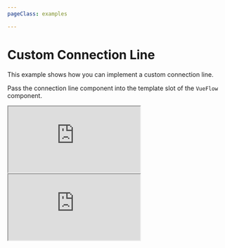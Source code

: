 ```yaml
---
pageClass: examples

---
```


# Custom Connection Line

This example shows how you can implement a custom connection line. 

Pass the connection line component into the template slot of the `VueFlow` component.

<div class="mt-6">
  <iframe src="https://codesandbox.io/embed/vue-flow-custom-connection-line-0okgze?eslint=1&fontsize=14&hidenavigation=1&module=%2Fsrc%2Fcomponents%2FFlow.vue&theme=dark"
    class="hidden dark:block bg-black h-full w-full min-h-[75vh]"
    title="Vue Flow: Custom Connection Line"
    allow="accelerometer; ambient-light-sensor; camera; encrypted-media; geolocation; gyroscope; hid; microphone; midi; payment; usb; vr; xr-spatial-tracking"
    sandbox="allow-forms allow-modals allow-popups allow-presentation allow-same-origin allow-scripts"
  ></iframe>
  <iframe src="https://codesandbox.io/embed/vue-flow-custom-connection-line-0okgze?eslint=1&fontsize=14&hidenavigation=1&module=%2Fsrc%2Fcomponents%2FFlow.vue&theme=light"
     class="block dark:hidden h-full w-full min-h-[75vh]"
      title="Vue Flow: Custom Connection Line"
      allow="accelerometer; ambient-light-sensor; camera; encrypted-media; geolocation; gyroscope; hid; microphone; midi; payment; usb; vr; xr-spatial-tracking"
      sandbox="allow-forms allow-modals allow-popups allow-presentation allow-same-origin allow-scripts"
  ></iframe>
</div>
